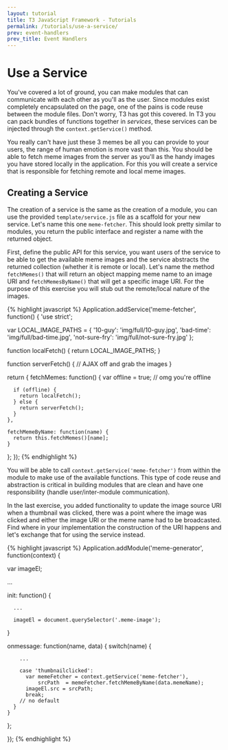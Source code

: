 ```yaml
---
layout: tutorial
title: T3 JavaScript Framework - Tutorials
permalink: /tutorials/use-a-service/
prev: event-handlers
prev_title: Event Handlers
---
```


# Use a Service

You've covered a lot of ground, you can make modules that can communicate with each other as you'll as the user. Since modules exist completely encapsulated on the page, one of the pains is code reuse between the module files. Don't worry, T3 has got this covered. In T3 you can pack bundles of functions together in *services*, these services can be injected through the `context.getService()` method.

You really can't have just these 3 memes be all you can provide to your users, the range of human emotion is more vast than this. You should be able to fetch meme images from the server as you'll as the handy images you have stored locally in the application. For this you will create a service that is responsible for fetching remote and local meme images.

## Creating a Service

The creation of a service is the same as the creation of a module, you can use the provided `template/service.js` file as a scaffold for your new service. Let's name this one `meme-fetcher`. This should look pretty similar to modules, you return the public interface and register a name with the returned object.

First, define the public API for this service, you want users of the service to be able to get the available meme images and the service abstracts the returned collection (whether it is remote or local). Let's name the method `fetchMemes()` that will return an object mapping meme name to an image URI and `fetchMemesByName()` that will get a specific image URI. For the purpose of this exercise you will stub out the remote/local nature of the images.

{% highlight javascript %}
Application.addService('meme-fetcher', function() {
  'use strict';

  var LOCAL_IMAGE_PATHS = {
    '10-guy': 'img/full/10-guy.jpg',
    'bad-time': 'img/full/bad-time.jpg',
    'not-sure-fry': 'img/full/not-sure-fry.jpg'
  };

  function localFetch() {
    return LOCAL_IMAGE_PATHS;
  }

  function serverFetch() {
    // AJAX off and grab the images
  }

  return {
    fetchMemes: function() {
      var offline = true; // omg you're offline

      if (offline) {
        return localFetch();
      } else {
        return serverFetch();
      }
    },

    fetchMemeByName: function(name) {
      return this.fetchMemes()[name];
    }
  };
});
{% endhighlight %}

You will be able to call `context.getService('meme-fetcher')` from within the module to make use of the available functions. This type of code reuse and abstraction is critical in building modules that are clean and have one responsibility (handle user/inter-module communication).

In the last exercise, you added functionality to update the image source URI when a thumbnail was clicked, there was a point where the image was clicked and either the image URI or the meme name had to be broadcasted. Find where in your implementation the construction of the URI happens and let's exchange that for using the service instead.

{% highlight javascript %}
Application.addModule('meme-generator', function(context) {

  var imageEl;

  ...

  init: function() {

      ...

      imageEl = document.querySelector('.meme-image');
  }

  onmessage: function(name, data) {
      switch(name) {

        ...

        case 'thumbnailclicked':
          var memeFetcher = context.getService('meme-fetcher'),
              srcPath  = memeFetcher.fetchMemeByName(data.memeName);
          imageEl.src = srcPath;
          break;
        // no default
      }
    }
  };

});
{% endhighlight %}
